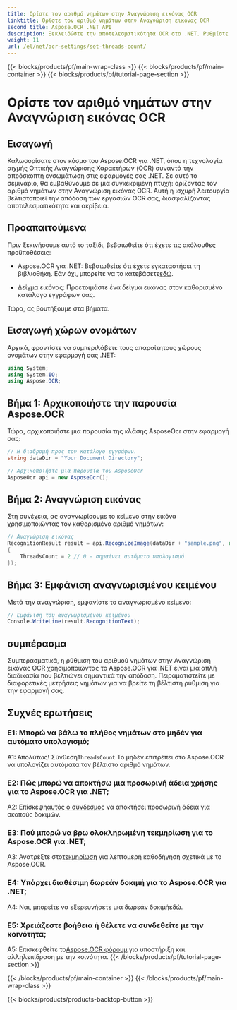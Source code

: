 ```yaml
---
title: Ορίστε τον αριθμό νημάτων στην Αναγνώριση εικόνας OCR
linktitle: Ορίστε τον αριθμό νημάτων στην Αναγνώριση εικόνας OCR
second_title: Aspose.OCR .NET API
description: Ξεκλειδώστε την αποτελεσματικότητα OCR στο .NET. Ρυθμίστε τον αριθμό νημάτων χωρίς κόπο με το Aspose.OCR. Ενισχύστε την ακρίβεια και την ταχύτητα.
weight: 11
url: /el/net/ocr-settings/set-threads-count/
---
```


{{< blocks/products/pf/main-wrap-class >}}
{{< blocks/products/pf/main-container >}}
{{< blocks/products/pf/tutorial-page-section >}}

# Ορίστε τον αριθμό νημάτων στην Αναγνώριση εικόνας OCR

## Εισαγωγή

Καλωσορίσατε στον κόσμο του Aspose.OCR για .NET, όπου η τεχνολογία αιχμής Οπτικής Αναγνώρισης Χαρακτήρων (OCR) συναντά την απρόσκοπτη ενσωμάτωση στις εφαρμογές σας .NET. Σε αυτό το σεμινάριο, θα εμβαθύνουμε σε μια συγκεκριμένη πτυχή: ορίζοντας τον αριθμό νημάτων στην Αναγνώριση εικόνας OCR. Αυτή η ισχυρή λειτουργία βελτιστοποιεί την απόδοση των εργασιών OCR σας, διασφαλίζοντας αποτελεσματικότητα και ακρίβεια.

## Προαπαιτούμενα

Πριν ξεκινήσουμε αυτό το ταξίδι, βεβαιωθείτε ότι έχετε τις ακόλουθες προϋποθέσεις:

-  Aspose.OCR για .NET: Βεβαιωθείτε ότι έχετε εγκαταστήσει τη βιβλιοθήκη. Εάν όχι, μπορείτε να το κατεβάσετε[εδώ](https://releases.aspose.com/ocr/net/).

- Δείγμα εικόνας: Προετοιμάστε ένα δείγμα εικόνας στον καθορισμένο κατάλογο εγγράφων σας.

Τώρα, ας βουτήξουμε στα βήματα.

## Εισαγωγή χώρων ονομάτων

Αρχικά, φροντίστε να συμπεριλάβετε τους απαραίτητους χώρους ονομάτων στην εφαρμογή σας .NET:

```csharp
using System;
using System.IO;
using Aspose.OCR;
```

## Βήμα 1: Αρχικοποιήστε την παρουσία Aspose.OCR

Τώρα, αρχικοποιήστε μια παρουσία της κλάσης AsposeOcr στην εφαρμογή σας:

```csharp
// Η διαδρομή προς τον κατάλογο εγγράφων.
string dataDir = "Your Document Directory";

// Αρχικοποιήστε μια παρουσία του AsposeOcr
AsposeOcr api = new AsposeOcr();
```

## Βήμα 2: Αναγνώριση εικόνας

Στη συνέχεια, ας αναγνωρίσουμε το κείμενο στην εικόνα χρησιμοποιώντας τον καθορισμένο αριθμό νημάτων:

```csharp
// Αναγνώριση εικόνας
RecognitionResult result = api.RecognizeImage(dataDir + "sample.png", new RecognitionSettings
{
    ThreadsCount = 2 // 0 - σημαίνει αυτόματο υπολογισμό
});
```

## Βήμα 3: Εμφάνιση αναγνωρισμένου κειμένου

Μετά την αναγνώριση, εμφανίστε το αναγνωρισμένο κείμενο:

```csharp
// Εμφάνιση του αναγνωρισμένου κειμένου
Console.WriteLine(result.RecognitionText);
```

## συμπέρασμα

Συμπερασματικά, η ρύθμιση του αριθμού νημάτων στην Αναγνώριση εικόνας OCR χρησιμοποιώντας το Aspose.OCR για .NET είναι μια απλή διαδικασία που βελτιώνει σημαντικά την απόδοση. Πειραματιστείτε με διαφορετικές μετρήσεις νημάτων για να βρείτε τη βέλτιστη ρύθμιση για την εφαρμογή σας.

## Συχνές ερωτήσεις

### Ε1: Μπορώ να βάλω το πλήθος νημάτων στο μηδέν για αυτόματο υπολογισμό;

 Α1: Απολύτως! Σύνθεση`ThreadsCount` Το μηδέν επιτρέπει στο Aspose.OCR να υπολογίζει αυτόματα τον βέλτιστο αριθμό νημάτων.

### Ε2: Πώς μπορώ να αποκτήσω μια προσωρινή άδεια χρήσης για το Aspose.OCR για .NET;

 Α2: Επίσκεψη[αυτός ο σύνδεσμος](https://purchase.aspose.com/temporary-license/) να αποκτήσει προσωρινή άδεια για σκοπούς δοκιμών.

### Ε3: Πού μπορώ να βρω ολοκληρωμένη τεκμηρίωση για το Aspose.OCR για .NET;

 A3: Ανατρέξτε στο[τεκμηρίωση](https://reference.aspose.com/ocr/net/) για λεπτομερή καθοδήγηση σχετικά με το Aspose.OCR.

### Ε4: Υπάρχει διαθέσιμη δωρεάν δοκιμή για το Aspose.OCR για .NET;

 A4: Ναι, μπορείτε να εξερευνήσετε μια δωρεάν δοκιμή[εδώ](https://releases.aspose.com/).

### Ε5: Χρειάζεστε βοήθεια ή θέλετε να συνδεθείτε με την κοινότητα;

 A5: Επισκεφθείτε το[Aspose.OCR φόρουμ](https://forum.aspose.com/c/ocr/16) για υποστήριξη και αλληλεπίδραση με την κοινότητα.
{{< /blocks/products/pf/tutorial-page-section >}}

{{< /blocks/products/pf/main-container >}}
{{< /blocks/products/pf/main-wrap-class >}}

{{< blocks/products/products-backtop-button >}}
